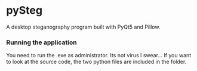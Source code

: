 # pySteg
A desktop steganography program built with PyQt5 and Pillow. 


### Running the application
You need to run the .exe as administrator. Its not virus I swear...
If you want to look at the source code, the two python files are included in the folder.

